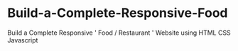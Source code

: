 # Build-a-Complete-Responsive-Food
Build a Complete Responsive ' Food / Restaurant ' Website using HTML CSS Javascript
